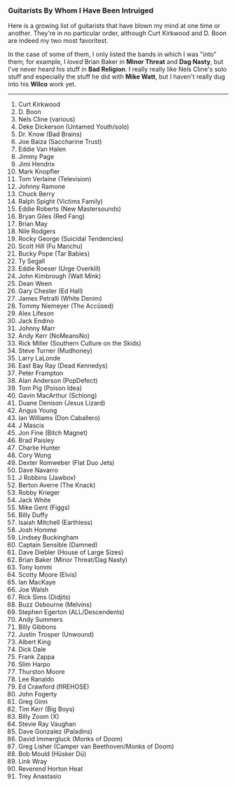 ### Guitarists By Whom I Have Been Intruiged

Here is a growing list of guitarists that have blown my mind at one time or another. They're in no particular order, although Curt Kirkwood and D. Boon are indeed my two most favoritest.

In the case of some of them, I only listed the bands in which I was "into" them; for example, I _loved_ Brian Baker in **Minor Threat** and **Dag Nasty**, but I've never heard his stuff in **Bad Religion**. I really really like Nels Cline's solo stuff and especially the stuff he did with **Mike Watt**, but I haven't really dug into his **Wilco** work yet.

---

1. Curt Kirkwood
1. D. Boon
1. Nels Cline (various)
1. Deke Dickerson (Untamed Youth/solo)
1. Dr. Know (Bad Brains)
1. Joe Baiza (Saccharine Trust)
1. Eddie Van Halen
1. Jimmy Page
1. Jimi Hendrix
1. Mark Knopfler
1. Tom Verlaine (Television)
1. Johnny Ramone
1. Chuck Berry
1. Ralph Spight (Victims Family)
1. Eddie Roberts (New Mastersounds)
1. Bryan Giles (Red Fang)
1. Brian May
1. Nile Rodgers
1. Rocky George (Suicidal Tendencies)
1. Scott Hill (Fu Manchu)
1. Bucky Pope (Tar Babies)
1. Ty Segall
1. Eddie Roeser (Urge Overkill)
1. John Kimbrough (Walt Mink)
1. Dean Ween
1. Gary Chester (Ed Hall)
1. James Petralli (White Denim)
1. Tommy Niemeyer (The Accüsed)
1. Alex Lifeson
1. Jack Endino
1. Johnny Marr
1. Andy Kerr (NoMeansNo)
1. Rick Miller (Southern Culture on the Skids)
1. Steve Turner (Mudhoney)
1. Larry LaLonde
1. East Bay Ray (Dead Kennedys)
1. Peter Frampton
1. Alan Anderson (PopDefect)
1. Tom Pig (Poison Idea)
1. Gavin MacArthur (Schlong)
1. Duane Denison (Jesus Lizard)
1. Angus Young
1. Ian Williams (Don Caballero)
1. J Mascis
1. Jon Fine (Bitch Magnet)
1. Brad Paisley
1. Charlie Hunter
1. Cory Wong
1. Dexter Romweber (Flat Duo Jets)
1. Dave Navarro
1. J Robbins (Jawbox)
1. Berton Averre (The Knack)
1. Robby Krieger
1. Jack White
1. Mike Gent (Figgs)
1. Billy Duffy
1. Isaiah Mitchell (Earthless)
1. Josh Homme
1. Lindsey Buckingham
1. Captain Sensible (Damned)
1. Dave Diebler (House of Large Sizes)
1. Brian Baker (Minor Threat/Dag Nasty)
1. Tony Iommi
1. Scotty Moore (Elvis)
1. Ian MacKaye
1. Joe Walsh
1. Rick Sims (Didjits)
1. Buzz Osbourne (Melvins)
1. Stephen Egerton (ALL/Descendents)
1. Andy Summers
1. Billy Gibbons
1. Justin Trosper (Unwound)
1. Albert King
1. Dick Dale
1. Frank Zappa
1. Slim Harpo
1. Thurston Moore
1. Lee Ranaldo
1. Ed Crawford (fIREHOSE)
1. John Fogerty
1. Greg Ginn
1. Tim Kerr (Big Boys)
1. Billy Zoom (X)
1. Stevie Ray Vaughan
1. Dave Gonzalez (Paladins)
1. David Immergluck (Monks of Doom)
1. Greg Lisher (Camper van Beethoven/Monks of Doom)
1. Bob Mould (Hüsker Dü)
1. Link Wray
1. Reverend Horton Heat
1. Trey Anastasio
